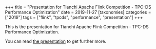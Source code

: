 +++
title = "Presentation for Tianchi Apache Flink Competition - TPC-DS Performance Optimization"
date = 2019-11-27
[taxonomies]
categories = ["2019"]
tags = ["flink", "tpcds", "performance", "presentation"]
+++


This is the presentation for Tianchi Apache Flink Competition - TPC-DS Performance Optimization. 

You can read [the presentation](presentation_jinmingjian_flink_tpcds_competition.pdf) to get further more.
 


